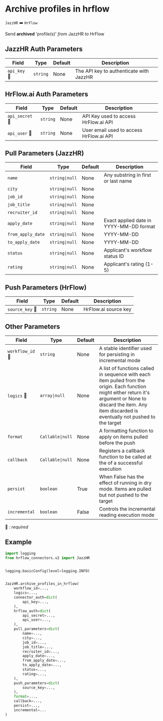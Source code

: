 # Archive profiles in hrflow
`JazzHR` :arrow_right: `HrFlow`

Send **archived** 'profile(s)' _from_ JazzHR _to_ HrFlow



## JazzHR Auth Parameters

| Field | Type | Default | Description |
| ----- | ---- | ------- | ----------- |
| `api_key` :red_circle: | `string` | None | The API key to authenticate with JazzHR |

## HrFlow.ai Auth Parameters

| Field | Type | Default | Description |
| ----- | ---- | ------- | ----------- |
| `api_secret` :red_circle: | `string` | None | API Key used to access HrFlow.ai API |
| `api_user` :red_circle: | `string` | None | User email used to access HrFlow.ai API |

## Pull Parameters (JazzHR)

| Field | Type | Default | Description |
| ----- | ---- | ------- | ----------- |
| `name`  | `string\|null` | None | Any substring in first or last name |
| `city`  | `string\|null` | None |  |
| `job_id`  | `string\|null` | None |  |
| `job_title`  | `string\|null` | None |  |
| `recruiter_id`  | `string\|null` | None |  |
| `apply_date`  | `string\|null` | None | Exact applied date in YYYY-MM-DD format |
| `from_apply_date`  | `string\|null` | None | YYYY-MM-DD |
| `to_apply_date`  | `string\|null` | None | YYYY-MM-DD |
| `status`  | `string\|null` | None | Applicant's workflow status ID |
| `rating`  | `string\|null` | None | Applicant's rating (1-5) |

## Push Parameters (HrFlow)

| Field | Type | Default | Description |
| ----- | ---- | ------- | ----------- |
| `source_key` :red_circle: | `string` | None | HrFlow.ai source key |

## Other Parameters

| Field | Type | Default | Description |
| ----- | ---- | ------- | ----------- |
| `workflow_id` :red_circle: | `string` | None | A stable identifier used for persisting in incremental mode |
| `logics` :red_circle: | `array\|null` | None | A list of functions called in sequence with each item pulled from the origin. Each function might either return it's argument or None to discard the item. Any item discarded is eventually not pushed to the target |
| `format`  | `Callable\|null` | None | A formatting function to apply on items pulled before the push |
| `callback`  | `Callable\|null` | None | Registers a callback function to be called at the of a successful execution |
| `persist`  | `boolean` | True | When False has the effect of running in dry mode. Items are pulled but not pushed to the target |
| `incremental`  | `boolean` | False | Controls the incremental reading execution mode |

:red_circle: : *required*

## Example

```python
import logging
from hrflow_connectors.v2 import JazzHR


logging.basicConfig(level=logging.INFO)


JazzHR.archive_profiles_in_hrflow(
    workflow_id=...,
    logics=...,
    connector_auth=dict(
        api_key=...,
    ),
    hrflow_auth=dict(
        api_secret=...,
        api_user=...,
    ),
    pull_parameters=dict(
        name=...,
        city=...,
        job_id=...,
        job_title=...,
        recruiter_id=...,
        apply_date=...,
        from_apply_date=...,
        to_apply_date=...,
        status=...,
        rating=...,
    ),
    push_parameters=dict(
        source_key=...,
    ),
    format=...,
    callback=...,
    persist=...,
    incremental=...
)
```